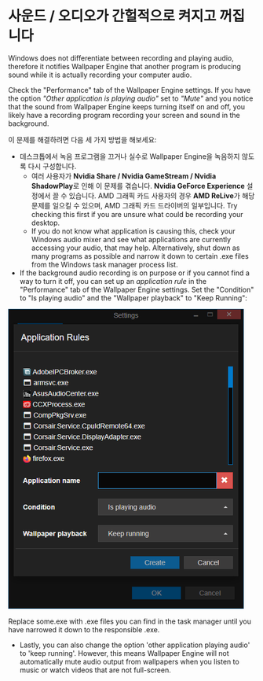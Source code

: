 # 사운드 / 오디오가 간헐적으로 켜지고 꺼집니다

Windows does not differentiate between recording and playing audio, therefore it notifies Wallpaper Engine that another program is producing sound while it is actually recording your computer audio.

Check the "Performance" tab of the Wallpaper Engine settings. If you have the option *"Other application is playing audio"* set to *"Mute"* and you notice that the sound from Wallpaper Engine keeps turning itself on and off, you likely have a recording program recording your screen and sound in the background.

이 문제를 해결하려면 다음 세 가지 방법을 해보세요:

* 데스크톱에서 녹음 프로그램을 끄거나 실수로 Wallpaper Engine을 녹음하지 않도록 다시 구성합니다.
    * 여러 사용자가 **Nvidia Share / Nvidia GameStream / Nvidia ShadowPlay**로 인해 이 문제를 겪습니다. **Nvidia GeForce Experience** 설정에서 끌 수 있습니다. AMD 그래픽 카드 사용자의 경우 **AMD ReLive**가 해당 문제를 일으킬 수 있으며, AMD 그래픽 카드 드라이버의 일부입니다. Try checking this first if you are unsure what could be recording your desktop.
    * If you do not know what application is causing this, check your Windows audio mixer and see what applications are currently accessing your audio, that may help. Alternatively, shut down as many programs as possible and narrow it down to certain .exe files from the Windows task manager process list.
* If the background audio recording is on purpose or if you cannot find a way to turn it off, you can set up an *application rule* in the "Performance" tab of the Wallpaper Engine settings. Set the "Condition" to "Is playing audio" and the "Wallpaper playback" to "Keep Running":

![Application Rules can be found in the "Performance" tab of the Wallpaper Engine settings](./applicationrule.png)

Replace some.exe with .exe files you can find in the task manager until you have narrowed it down to the responsible .exe.

* Lastly, you can also change the option 'other application playing audio' to 'keep running'. However, this means Wallpaper Engine will not automatically mute audio output from wallpapers when you listen to music or watch videos that are not full-screen.
